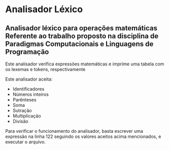 # Analisador Léxico

## Analisador léxico para operações matemáticas Referente ao trabalho proposto na disciplina de Paradigmas Computacionais e Linguagens de Programação

Este analisador verifica expressões matemáticas e imprime uma tabela com os lexemas e tokens, respectivamente

Este analisador aceita:

  - Identificadores
  - Números inteiros
  - Parênteses
  - Soma
  - Sutração
  - Multiplicação
  - Divisão

Para verificar o funcionamento do analisador, basta escrever uma expressão na linha 122 seguindo os valores aceitos acima mencionados, e executar o arquivo.
